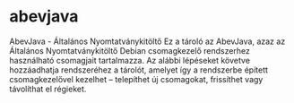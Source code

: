 abevjava
========

AbevJava - Általános Nyomtatványkitöltő  Ez a tároló az AbevJava, azaz az Általános Nyomtatványkitöltő Debian csomagkezelő rendszerhez használható csomagjait tartalmazza. Az alábbi lépéseket követve hozzáadhatja rendszeréhez a tárolót, amelyet így a rendszerbe épített csomagkezelővel kezelhet – telepíthet új csomagokat, frissíthet vagy távolíthat el régieket.
